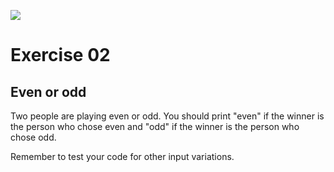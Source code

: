 ![](https://i.imgur.com/xG74tOh.png)

# Exercise 02

## Even or odd

Two people are playing even or odd. You should print "even" if the winner is the person who chose even and "odd" if the winner is the person who chose odd.

Remember to test your code for other input variations.


